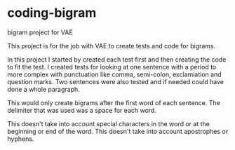 # coding-bigram
bigram project for VAE

This project is for the job with VAE to create tests and code for bigrams.  

In this project I started by created each test first and then creating the code to fit the test.  I created tests for looking at one sentence with a period to more complex with punctuation like comma, semi-colon, exclamiation and question marks.  Two sentences were also tested and if needed could have done a whole paragraph.

This would only create bigrams after the first word of each sentence.  The delimiter that was used was a space for each word.

This doesn't take into account special characters in the word or at the beginning or end of the word.  This doesn't take into account apostrophes or hyphens.
